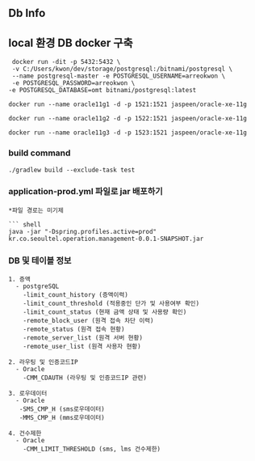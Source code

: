 
<h2>Db Info </h2>



<h2>local 환경 DB docker 구축 </h2>

``` shell 
 docker run -dit -p 5432:5432 \
 -v C:/Users/kwon/dev/storage/postgresql:/bitnami/postgresql \
 --name postgresql-master -e POSTGRESQL_USERNAME=arreokwon \
 -e POSTGRESQL_PASSWORD=arreokwon \
-e POSTGRESQL_DATABASE=omt bitnami/postgresql:latest
```

``` shell
docker run --name oracle11g1 -d -p 1521:1521 jaspeen/oracle-xe-11g
```

``` shell
docker run --name oracle11g2 -d -p 1522:1521 jaspeen/oracle-xe-11g
```

``` shell
docker run --name oracle11g3 -d -p 1523:1521 jaspeen/oracle-xe-11g
```


<h3>build command</h3>

``` shell
./gradlew build --exclude-task test
```

<h3>application-prod.yml 파일로 jar 배포하기 </h3>

```shell
*파일 경로는 미기제

``` shell
java -jar "-Dspring.profiles.active=prod" kr.co.seoultel.operation.management-0.0.1-SNAPSHOT.jar
```

<h3>DB 및 테이블 정보</h3>

```shell
1. 증액 
  - postgreSQL
    -limit_count_history (증액이력)
    -limit_count_threshold (적용중인 단가 및 사용여부 확인)
    -limit_count_status (현재 금액 상태 및 사용량 확인)
    -remote_block_user (원격 접속 차단 이력)
    -remote_status (원격 접속 현황)
    -remote_server_list (원격 서버 현황)
    -remote_user_list (원격 사용자 현황)
    
2. 라우팅 및 인증코드IP
  - Oracle
    -CMM_CDAUTH (라우팅 및 인증코드IP 관련)

3. 로우데이터 
  - Oracle
   -SMS_CMP_H (sms로우데이터) 
   -MMS_CMP_H (mms로우데이터)
   
4. 건수제한
  - Oracle
    -CMM_LIMIT_THRESHOLD (sms, lms 건수제한)
```    
